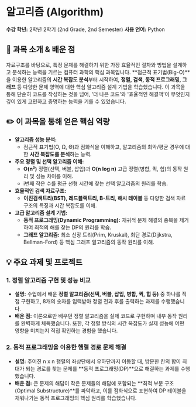 # 알고리즘 (Algorithm)

**수강 학년:** 2학년 2학기 (2nd Grade, 2nd Semester)
**사용 언어:** Python

## 📖 과목 소개 & 배운 점

자료구조를 바탕으로, 특정 문제를 해결하기 위한 가장 효율적인 절차와 방법을 설계하고 분석하는 능력을 기르는 컴퓨터 과학의 핵심 과목입니다. **점근적 표기법(Big-O)**을 이용한 알고리즘의 **시간 복잡도 분석**부터 시작하여, **정렬, 검색, 동적 프로그래밍, 그래프** 등 다양한 문제 영역에 대한 핵심 알고리즘 설계 기법을 학습했습니다. 이 과목을 통해 단순히 코드를 작성하는 것을 넘어, '더 나은 코드'와 '효율적인 해결책'이 무엇인지 깊이 있게 고민하고 증명하는 능력을 기를 수 있었습니다.

## ✏️ 이 과목을 통해 얻은 핵심 역량

-   **알고리즘 성능 분석:**
    -   점근적 표기법(O, Ω, Θ)과 점화식을 이해하고, 알고리즘의 최악/평균 경우에 대한 **시간 복잡도를 분석**하는 능력.
-   **주요 정렬 및 선택 알고리즘 이해:**
    -   **O(n²)** 정렬(선택, 버블, 삽입)과 **O(n log n)** 고급 정렬(병합, 퀵, 힙)의 동작 원리 및 성능 차이를 이해.
    -   i번째 작은 수를 평균 선형 시간에 찾는 선택 알고리즘의 원리를 학습.
-   **효율적인 검색 자료구조:**
    -   **이진검색트리(BST), 레드블랙트리, B-트리, 해시 테이블** 등 다양한 검색 자료구조의 특징과 시간 복잡도를 이해.
-   **고급 알고리즘 설계 기법:**
    -   **동적 프로그래밍(Dynamic Programming):** 재귀적 문제 해결의 중복을 제거하여 최적의 해를 찾는 DP의 원리를 학습.
    -   **그래프 알고리즘:** 최소 신장 트리(Prim, Kruskal), 최단 경로(Dijkstra, Bellman-Ford) 등 핵심 그래프 알고리즘의 동작 원리를 이해.

## 💡 주요 과제 및 프로젝트

### 1. 정렬 알고리즘 구현 및 성능 비교
-   **설명:** 수업에서 배운 **정렬 알고리즘(선택, 버블, 삽입, 병합, 퀵, 힙 등)** 중 하나를 직접 구현하고, 8개의 숫자를 입력받아 정렬 전과 후를 출력하는 과제를 수행했습니다.
-   **배운 점:** 이론으로만 배우던 정렬 알고리즘을 실제 코드로 구현하며 내부 동작 원리를 완벽하게 체득했습니다. 또한, 각 정렬 방식의 시간 복잡도가 실제 성능에 어떤 영향을 미치는지 직접 확인하는 경험을 했습니다.

### 2. 동적 프로그래밍을 이용한 행렬 경로 문제 해결
-   **설명:** 주어진 n x n 행렬의 좌상단에서 우하단까지 이동할 때, 방문한 칸의 합이 최대가 되는 경로를 찾는 문제를 **동적 프로그래밍(DP)**으로 해결하는 과제를 수행했습니다.
-   **배운 점:** 큰 문제의 해답이 작은 문제들의 해답에 포함되는 **최적 부분 구조(Optimal Substructure)**를 파악하고, 이를 점화식으로 표현하여 DP 테이블을 채워나가는 동적 프로그래밍의 핵심 원리를 학습했습니다.
